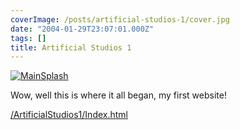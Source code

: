 ```yaml
---
coverImage: /posts/artificial-studios-1/cover.jpg
date: "2004-01-29T23:07:01.000Z"
tags: []
title: Artificial Studios 1
---
```


[![](/wp-content/uploads/2011/10/MainSplash.gif "MainSplash")](/wp-content/uploads/2011/10/MainSplash.gif)

Wow, well this is where it all began, my first website!

[/ArtificialStudios1/Index.html](/ArtificialStudios1/Index.html)
